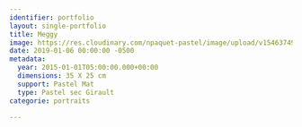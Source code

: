 ```yaml
---
identifier: portfolio
layout: single-portfolio
title: Meggy
image: https://res.cloudinary.com/npaquet-pastel/image/upload/v1546374921/Meggy-pastel-25-X-35-cm-2015-PastelMat-Girault.jpg
date: 2019-01-06 00:00:00 -0500
metadata:
  year: 2015-01-01T05:00:00.000+00:00
  dimensions: 35 X 25 cm
  support: Pastel Mat
  type: Pastel sec Girault
categorie: portraits

---
```

